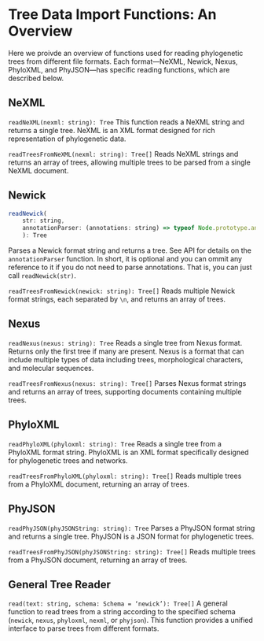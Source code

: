 # Tree Data Import Functions: An Overview
Here we proivde an overview of functions used for reading phylogenetic trees from different file formats. Each format—NeXML, Newick, Nexus, PhyloXML, and PhyJSON—has specific reading functions, which are described below.
## NeXML
`readNeXML(nexml: string): Tree`
This function reads a NeXML string and returns a single tree. NeXML is an XML format designed for rich representation of phylogenetic data.

`readTreesFromNeXML(nexml: string): Tree[]`
Reads NeXML strings and returns an array of trees, allowing multiple trees to be parsed from a single NeXML document.

## Newick
```javascript
readNewick(
    str: string,
    annotationParser: (annotations: string) => typeof Node.prototype.annotation = parseNewickAnnotations
    ): Tree
```
Parses a Newick format string and returns a tree. See API for details on the `annotationParser` function. In short, it is optional and you can ommit any reference to it if you do not need to parse annotations. That is, you can just call `readNewick(str)`.

`readTreesFromNewick(newick: string): Tree[]`
Reads multiple Newick format strings, each separated by `\n`, and returns an array of trees.

## Nexus
`readNexus(nexus: string): Tree`
Reads a single tree from Nexus format. Returns only the first tree if many are present. Nexus is a format that can include multiple types of data including trees, morphological characters, and molecular sequences.

`readTreesFromNexus(nexus: string): Tree[]`
Parses Nexus format strings and returns an array of trees, supporting documents containing multiple trees.

## PhyloXML
`readPhyloXML(phyloxml: string): Tree`
Reads a single tree from a PhyloXML format string. PhyloXML is an XML format specifically designed for phylogenetic trees and networks.

`readTreesFromPhyloXML(phyloxml: string): Tree[]`
Reads multiple trees from a PhyloXML document, returning an array of trees.

## PhyJSON
`readPhyJSON(phyJSONString: string): Tree`
Parses a PhyJSON format string and returns a single tree. PhyJSON is a JSON format for phylogenetic trees.

`readTreesFromPhyJSON(phyJSONString: string): Tree[]`
Reads multiple trees from a PhyJSON document, returning an array of trees.

## General Tree Reader
`read(text: string, schema: Schema = ‘newick’): Tree[]`
A general function to read trees from a string according to the specified schema (`newick`, `nexus`, `phyloxml`, `nexml`, or `phyjson`). This function provides a unified interface to parse trees from different formats.